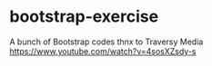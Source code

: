 # bootstrap-exercise
A bunch of Bootstrap codes thnx to
Traversy Media
https://www.youtube.com/watch?v=4sosXZsdy-s
